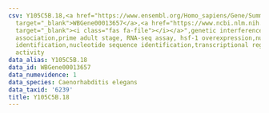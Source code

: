 ```yaml
---
csv: Y105C5B.18,<a href="https://www.ensembl.org/Homo_sapiens/Gene/Summary?db=core;g=WBGene00013657"
  target="_blank">WBGene00013657</a>,<a href="https://www.ncbi.nlm.nih.gov/pubmed/30894454"
  target="_blank"><i class="fas fa-file"></i></a>",genetic interference,functional
  association,prime adult stage, RNA-seq assay, hsf-1 overexpression,nucleotide sequence
  identification,nucleotide sequence identification,transcriptional regulation,up-regulates
  activity
data_alias: Y105C5B.18
data_id: WBGene00013657
data_numevidence: 1
data_species: Caenorhabditis elegans
data_taxid: '6239'
title: Y105C5B.18
---
```

